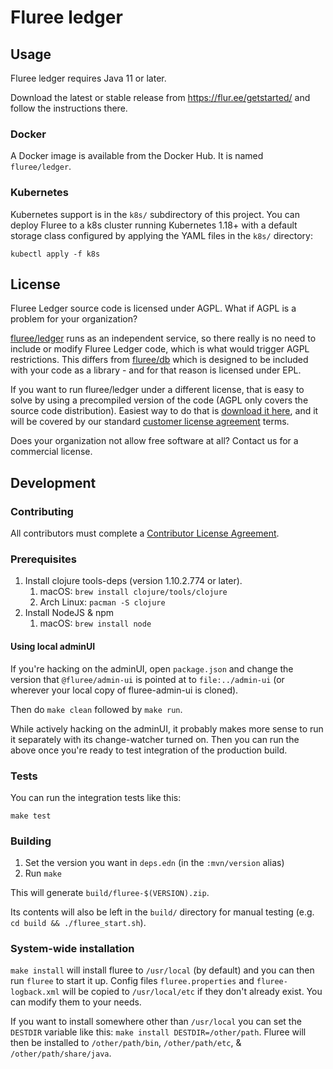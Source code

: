 # Fluree ledger

## Usage

Fluree ledger requires Java 11 or later.

Download the latest or stable release from https://flur.ee/getstarted/ and
follow the instructions there.

### Docker

A Docker image is available from the Docker Hub. It is named `fluree/ledger`.

### Kubernetes

Kubernetes support is in the `k8s/` subdirectory of this project. You can
deploy Fluree to a k8s cluster running Kubernetes 1.18+ with a default storage
class configured by applying the YAML files in the `k8s/` directory:

`kubectl apply -f k8s`
## License 

Fluree Ledger source code is licensed under AGPL. What if AGPL is a problem for your organization?

[fluree/ledger](https://github.com/fluree/ledger) runs as an independent service, so there really is no need to include
or modify Fluree Ledger code, which is what would trigger AGPL restrictions. This differs from
[fluree/db](https://github.com/fluree/db) which is designed to be included with your code as a library - and for that reason is licensed under EPL.

If you want to run fluree/ledger under a different license, that is easy to solve by using a precompiled
version of the code (AGPL only covers the source code distribution). Easiest way to do that is [download
it here](https://flur.ee/getstarted/), and it will be covered by our standard
 [customer license agreement](https://flur.ee/sales-documents/) terms.

Does your organization not allow free software at all? Contact us for a commercial license.

## Development

### Contributing

All contributors must complete a [Contributor License Agreement](https://cla-assistant.io/fluree/).

### Prerequisites

1. Install clojure tools-deps (version 1.10.2.774 or later).
    1. macOS: `brew install clojure/tools/clojure`
    1. Arch Linux: `pacman -S clojure`
1. Install NodeJS & npm
    1. macOS: `brew install node`
   
#### Using local adminUI

If you're hacking on the adminUI, open `package.json` and change the version
that `@fluree/admin-ui` is pointed at to `file:../admin-ui` (or wherever your
local copy of fluree-admin-ui is cloned).

Then do `make clean` followed by `make run`.

While actively hacking on the adminUI, it probably makes more sense to run it
separately with its change-watcher turned on. Then you can run the above once
you're ready to test integration of the production build.

### Tests

You can run the integration tests like this:

`make test`

### Building

1. Set the version you want in `deps.edn` (in the `:mvn/version` alias)
1. Run `make`

This will generate `build/fluree-$(VERSION).zip`.

Its contents will also be left in the `build/` directory for manual testing
(e.g. `cd build && ./fluree_start.sh`).

### System-wide installation

`make install` will install fluree to `/usr/local` (by default) and you can then run
`fluree` to start it up. Config files `fluree.properties` and `fluree-logback.xml` will
be copied to `/usr/local/etc` if they don't already exist. You can modify them to your
needs.

If you want to install somewhere other than `/usr/local` you can set the `DESTDIR` variable
like this: `make install DESTDIR=/other/path`. Fluree will then be installed to `/other/path/bin`,
`/other/path/etc`, & `/other/path/share/java`.

